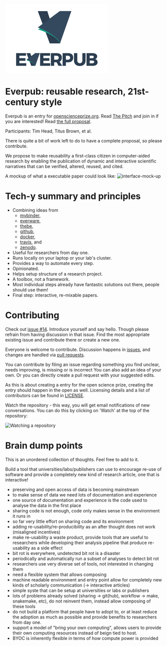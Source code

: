 ![logo](logos/png/everpub-full-sml.png)


# Everpub: reusable research, 21st-century style

Everpub is an entry for
[openscienceprize.org](//openscienceprize.org). Read [The Pitch](pitch.md) and join in if you are interested!
Read [the full proposal](proposal.md).

Participants: Tim Head, Titus Brown, et al.

There is quite a bit of work left to do to have a complete proposal, so please contribute.

We propose to make reusability a first-class citizen in computer-aided research by enabling the publication of dynamic and interactive scientific narratives that can be verified, altered, reused, and cited.

A mockup of what a executable paper could look like:
![interface-mock-up](https://cloud.githubusercontent.com/assets/1448859/13301888/7217ff8a-db47-11e5-9c5a-51da4527821d.gif)


# Tech-y summary and principles

- Combining ideas from
    - [mybinder](http://mybinder.org),
    - [everware](https://betatim.github.io/posts/project-everware-reusable-science/),
    - [thebe](https://github.com/oreillymedia/thebe),
    - [github](http://github.com/),
    - [docker](http://docker.com),
    - [travis](https://travis-ci.org/), and
    - [zenodo](https://zenodo.org/).
- Useful for researchers from day one.
- Runs locally on your laptop or your lab's cluster.
- Provides a way to automate every step.
- Opinionated.
- Helps setup structure of a research project.
- A toolbox, not a framework.
- Most individual steps already have fantastic solutions out there, people should use them!
- Final step: interactive, re-mixable papers.

# Contributing

Check out [issue #14](https://github.com/betatim/openscienceprize/issues/14).
Introduce yourself and say hello.
Though please refrain from having discussion in that issue.
Find the most appropriate existing issue and contribute there or create a new one.

Everyone is welcome to contribute. Discussion happens in
[issues](https://github.com/betatim/openscienceprize/issues), and
changes are handled via [pull
requests](https://github.com/betatim/openscienceprize/pulls).

You can contribute by filing an issue regarding something you find unclear,
needs improving, is missing or is incorrect
You can also add an idea of your own.
Or you can directly create a pull request with your suggested edits.

As this is about creating a entry for the open science prize, creating
the entry should happen in the open as well.
Licensing details and a list of contributors can be found in [LICENSE](LICENSE.md).

Watch the repository - this way, you will get email notifications of new conversations.
You can do this by clicking on 'Watch' at the top of the repository:

![Watching a repository](https://help.github.com/assets/images/help/notifications/watcher_picker.gif)


# Brain dump points

This is an unordered collection of thoughts.
Feel free to add to it.

Build a tool that universities/labs/publishers can use to encourage
re-use of software and provide a completely new kind of research
article, one that is interactive!

* preserving and open access of data is becoming mainstream
* to make sense of data we need lots of documentation and experience
* one source of documentation and experience is the code used to
  analyse the data in the first place
* sharing code is not enough, code only makes sense in the environment
  it runs in
* so far very little effort on sharing code and its environment
* adding re-usability/re-producibility as an after thought does not
  work (misaligned incentives)
* make re-usability a waste product, provide tools that are useful to
  researchers while developing their analysis pipeline that produce
  re-usability as a side effect
* bit rot is everywhere, undetected bit rot is a disaster
* periodically and automatically run a subset of analyses to detect
  bit rot
* researchers use very diverse set of tools, not interested in
  changing them
* need a flexible system that allows composing
* machine readable environment and entry point allow for completely
  new kinds of scholarly communication (-> interactive articles)
* simple syste that can be setup at universities or labs or publishers
* lots of problems already solved (sharing -> git(hub), workflow ->
  make, snakemake, etc), do not reinvent them, instead allow composing
  of these tools
* do not build a platform that people have to adopt to, or at least
  reduce the adoption as much as possible and provide benefits to
  researchers from day one.
* support a model of "bring your own computing", allows users to
  provide their own computing resources instead of beign tied to host.
* BYOC is inherently flexible in terms of how compute power is
  provided
